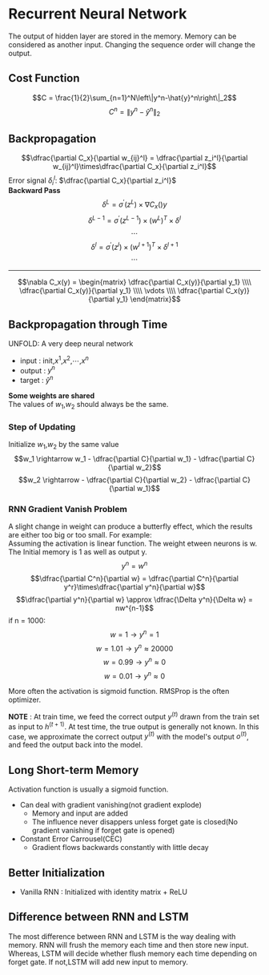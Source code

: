 # Recurrent Neural Network

The output of hidden layer are stored in the memory. Memory can be considered as another input. Changing the sequence order will change the output.

## Cost Function
$$C = \frac{1}{2}\sum_{n=1}^N\left\|y^n-\hat{y}^n\right\|_2$$
$$C^n = \left\|y^n-\hat{y}^n\right\|_2$$

## Backpropagation
$$\dfrac{\partial C_x}{\partial w_{ij}^l} = \dfrac{\partial z_i^l}{\partial w_{ij}^l}\times\dfrac{\partial C_x}{\partial z_i^l}$$
Error signal $\delta_i^l$: $\dfrac{\partial C_x}{\partial z_i^l}$  
**Backward Pass**
$$\delta^L = \sigma^\prime(z^L)\times\nabla C_x()y$$
$$\delta^{L-1} = \sigma^\prime(z^{L-1})\times (w^L)^T\times \delta^l$$
$$\cdots$$
$$\delta^l = \sigma^\prime(z^l)\times (w^{l+1})^T\times \delta^{l+1}$$
$$\cdots$$

----
$$\nabla C_x(y) = \begin{matrix} 
\dfrac{\partial C_x(y)}{\partial y_1} \\\\
\dfrac{\partial C_x(y)}{\partial y_1} \\\\
\vdots \\\\
\dfrac{\partial C_x(y)}{\partial y_1} 
\end{matrix}$$

## Backpropagation through Time
UNFOLD:
A very deep neural network
- input : init,$x^1$,$x^2$,$\cdots$,$x^n$
- output : $y^n$
- target : $\hat{y}^n$

**Some weights are shared**  
The values of $w_1$,$w_2$ should always be the same.

### Step of Updating
Initialize $w_1$,$w_2$ by the same value 
$$w_1 \rightarrow w_1 - \dfrac{\partial C}{\partial w_1} - \dfrac{\partial C}{\partial w_2}$$
$$w_2 \rightarrow - \dfrac{\partial C}{\partial w_2} - \dfrac{\partial C}{\partial w_1}$$

### RNN Gradient Vanish Problem
A slight change in weight can produce a butterfly effect, which the results are either too big or too small. For example:  
Assuming the activation is linear function. The weight etween neurons is w. The Initial memory is 1 as well as output y.
$$y^n = w^n$$
$$\dfrac{\partial C^n}{\partial w} = \dfrac{\partial C^n}{\partial y^r}\times\dfrac{\partial y^n}{\partial w}$$
$$\dfrac{\partial y^n}{\partial w} \approx \dfrac{\Delta y^n}{\Delta w} = nw^{n-1}$$
if n = 1000:
$$w = 1 \rightarrow y^n = 1$$
$$w = 1.01 \rightarrow y^n \approx 20000$$
$$w = 0.99 \rightarrow y^n \approx 0$$
$$w = 0.01 \rightarrow y^n \approx 0$$

More often the activation is sigmoid function. RMSProp is the often optimizer.

**NOTE** : At train time, we feed the correct output $y^{(t)}$ drawn from the train set as input to $h^{(t+1)}$. At test time, the true output is generally not known. In this case, we approximate the correct output $y^{(t)}$ with the model's output $o^{(t)}$, and feed the output back into the model.


## Long Short-term Memory
Activation function is usually a sigmoid function.  
- Can deal with gradient vanishing(not gradient explode)
  - Memory and input are added
  - The influence never disappers unless forget gate is closed(No gradient vanishing if forget gate is opened)
- Constant Error Carrousel(CEC)
  - Gradient flows backwards constantly with little decay

## Better Initialization
- Vanilla RNN : Initialized with identity matrix + ReLU

## Difference between RNN and LSTM
The most difference between RNN and LSTM is the way dealing with memory. RNN will frush the memory each time and then store new input. Whereas, LSTM will decide whether flush memory each time depending on forget gate. If not,LSTM will add new input to memory.